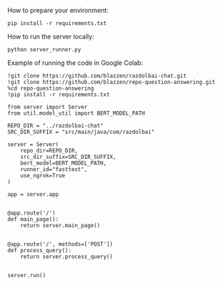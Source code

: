 How to prepare your environment:
```
pip install -r requirements.txt
```

How to run the server locally:

```
python server_runner.py
```

Example of running the code in Google Colab:
```
!git clone https://github.com/blazzen/razdolbai-chat.git
!git clone https://github.com/blazzen/repo-question-answering.git
%cd repo-question-answering
!pip install -r requirements.txt
```
```
from server import Server
from util.model_util import BERT_MODEL_PATH

REPO_DIR = "../razdolbai-chat"
SRC_DIR_SUFFIX = "src/main/java/com/razdolbai"

server = Server(
    repo_dir=REPO_DIR,
    src_dir_suffix=SRC_DIR_SUFFIX,
    bert_model=BERT_MODEL_PATH,
    runner_id="fasttext",
    use_ngrok=True
)
```
```
app = server.app


@app.route('/')
def main_page():
    return server.main_page()


@app.route('/', methods=['POST'])
def process_query():
    return server.process_query()


server.run()
```